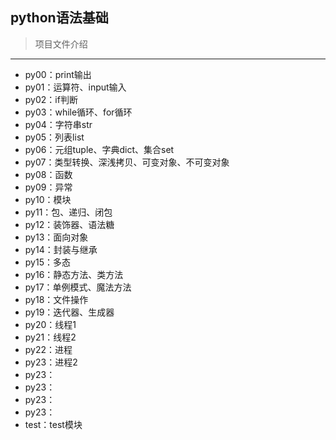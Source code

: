 ## python语法基础

> 项目文件介绍

*****

+ py00：print输出
+ py01：运算符、input输入
+ py02：if判断
+ py03：while循环、for循环
+ py04：字符串str
+ py05：列表list
+ py06：元组tuple、字典dict、集合set
+ py07：类型转换、深浅拷贝、可变对象、不可变对象
+ py08：函数
+ py09：异常
+ py10：模块
+ py11：包、递归、闭包
+ py12：装饰器、语法糖
+ py13：面向对象
+ py14：封装与继承
+ py15：多态
+ py16：静态方法、类方法
+ py17：单例模式、魔法方法
+ py18：文件操作
+ py19：迭代器、生成器
+ py20：线程1
+ py21：线程2
+ py22：进程
+ py23：进程2
+ py23：
+ py23：
+ py23：
+ py23：
+ test：test模块